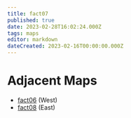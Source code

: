 ```yaml
---
title: fact07
published: true
date: 2023-02-28T16:02:24.000Z
tags: maps
editor: markdown
dateCreated: 2023-02-16T00:00:00.000Z
---
```



# Adjacent Maps
 * [fact06](/maps/fact06) (West)
 * [fact08](/maps/fact08) (East)
